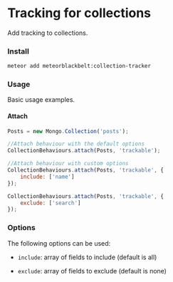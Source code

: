 # Tracking for collections

Add tracking to collections.

### Install
```sh
meteor add meteorblackbelt:collection-tracker
```

### Usage

Basic usage examples.

#### Attach

```js
Posts = new Mongo.Collection('posts');

//Attach behaviour with the default options
CollectionBehaviours.attach(Posts, 'trackable');

//Attach behaviour with custom options
CollectionBehaviours.attach(Posts, 'trackable', {
    include: ['name']
});

CollectionBehaviours.attach(Posts, 'trackable', {
    exclude: ['search']
});
```

### Options

The following options can be used:

* `include`: array of fields to include (default is all)

* `exclude`: array of fields to exclude (default is none)


